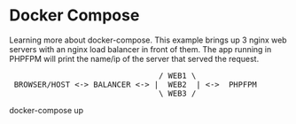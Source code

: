 
# Docker Compose

Learning more about docker-compose. This example brings up 3 nginx web servers with an nginx load balancer in front of them.
The app running in PHPFPM will print the name/ip of the server that served the request.
<pre>
                                / WEB1 \
 BROWSER/HOST <-> BALANCER <-> |  WEB2  | <->  PHPFPM
                                \ WEB3 /
</pre>

docker-compose up
